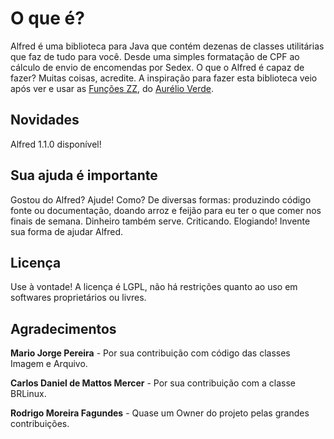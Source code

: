 # O que é? #
Alfred é uma biblioteca para Java que contém dezenas de classes utilitárias que faz de tudo para você. Desde uma simples formatação de CPF ao cálculo de envio de encomendas por Sedex. O que o Alfred é capaz de fazer? Muitas coisas, acredite. A inspiração para fazer esta biblioteca veio após ver e usar as <a href='http://funcoeszz.net/'>Funções ZZ</a>, do <a href='http://aurelio.wordpress.com/'>Aurélio Verde</a>.

## Novidades ##
Alfred 1.1.0 disponível!

## Sua ajuda é importante ##
Gostou do Alfred? Ajude! Como? De diversas formas: produzindo código fonte ou documentação, doando arroz e feijão para eu ter o que comer nos finais de semana. Dinheiro também serve. Criticando. Elogiando! Invente sua forma de ajudar Alfred.


## Licença ##
Use à vontade! A licença é LGPL, não há restrições quanto ao uso em softwares proprietários ou livres.

## Agradecimentos ##
**Mario Jorge Pereira** - Por sua contribuição com código das classes Imagem e Arquivo.

**Carlos Daniel de Mattos Mercer** - Por sua contribuição com a classe BRLinux.

**Rodrigo Moreira Fagundes** - Quase um Owner do projeto pelas grandes contribuições.

